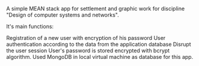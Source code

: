 A simple MEAN stack app for settlement and graphic work for discipline "Design of computer systems and networks".

It's main functions:

Registration of a new user with encryption of his password
User authentication according to the data from the application database
Disrupt the user session
User's password is stored encrypted with bcrypt algorithm. Used MongoDB in local virtual machine as database for this app.
